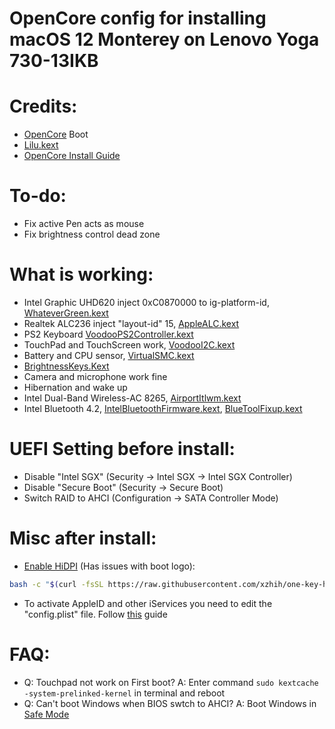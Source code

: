 # OpenCore config for installing macOS 12 Monterey on Lenovo Yoga 730-13IKB

# Credits:
- [OpenCore](https://github.com/acidanthera/OpenCorePkg) Boot
- [Lilu.kext](https://github.com/acidanthera/Lilu/releases/latest)
- [OpenCore Install Guide](https://dortania.github.io/OpenCore-Install-Guide/config-laptop.plist/coffee-lake.html)

# To-do:
- Fix active Pen acts as mouse
- Fix brightness control dead zone

# What is working:
- Intel Graphic UHD620 inject 0xC0870000 to ig-platform-id, [WhateverGreen.kext](https://github.com/acidanthera/WhateverGreen/releases/latest)
- Realtek ALC236 inject "layout-id" 15, [AppleALC.kext](https://github.com/acidanthera/AppleALC/releases/latest)
- PS2 Keyboard [VoodooPS2Controller.kext](https://github.com/acidanthera/VoodooPS2/releases/latest)
- TouchPad and TouchScreen work, [VoodooI2C.kext](https://github.com/alexandred/VoodooI2C/releases/latest)
- Battery and CPU sensor, [VirtualSMC.kext](https://github.com/acidanthera/VirtualSMC/releases/latest)
- [BrightnessKeys.Kext](https://github.com/acidanthera/BrightnessKeys/releases/latest)
- Camera and microphone work fine
- Hibernation and wake up
- Intel Dual-Band Wireless-AC 8265, [AirportItlwm.kext](https://github.com/OpenIntelWireless/itlwm)
- Intel Bluetooth 4.2, [IntelBluetoothFirmware.kext](https://github.com/OpenIntelWireless/IntelBluetoothFirmware), [BlueToolFixup.kext](https://github.com/acidanthera/BrcmPatchRAM)
# UEFI Setting before install:
- Disable "Intel SGX" (Security -> Intel SGX -> Intel SGX Controller)
- Disable "Secure Boot" (Security -> Secure Boot)
- Switch RAID to AHCI (Configuration -> SATA Controller Mode)

# Misc after install:
- [Enable HiDPI](https://github.com/xzhih/one-key-hidpi) (Has issues with boot logo):
```bash
bash -c "$(curl -fsSL https://raw.githubusercontent.com/xzhih/one-key-hidpi/master/hidpi.sh)"
```
- To activate AppleID and other iServices you need to edit the "config.plist" file. Follow [this](https://dortania.github.io/OpenCore-Post-Install/universal/iservices.html) guide

# FAQ:
- Q: Touchpad not work on First boot?
  A: Enter command `sudo kextcache -system-prelinked-kernel` in terminal and reboot
- Q: Can't boot Windows when BIOS swtch to AHCI?
  A: Boot Windows in [Safe Mode](https://support.microsoft.com/help/12376)
